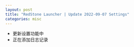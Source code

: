 ```yaml
---
layout: post
title: "RedStone Launcher | Update 2022-09-07 Settings"
categories: misc
---
```

* 更新设置功能中
* 正在添加日志记录